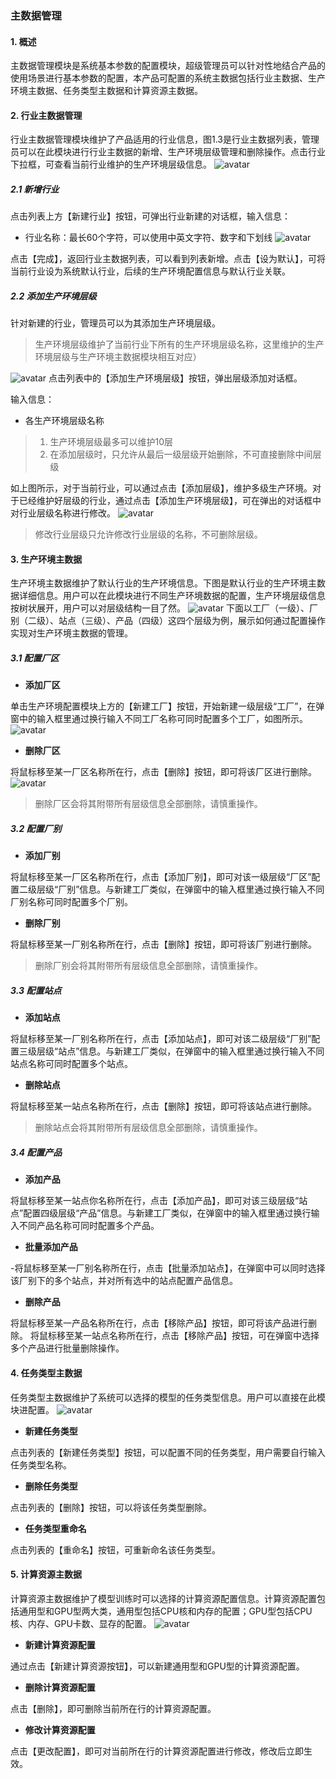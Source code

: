 ### 主数据管理
#### 1. 概述
主数据管理模块是系统基本参数的配置模块，超级管理员可以针对性地结合产品的使用场景进行基本参数的配置，本产品可配置的系统主数据包括行业主数据、生产环境主数据、任务类型主数据和计算资源主数据。
#### 2. 行业主数据管理
行业主数据管理模块维护了产品适用的行业信息，图1.3是行业主数据列表，管理员可以在此模块进行行业主数据的新增、生产环境层级管理和删除操作。点击行业下拉框，可查看当前行业维护的生产环境层级信息。
![avatar](/pics/行业主数据.png)
##### 2.1 新增行业
点击列表上方【新建行业】按钮，可弹出行业新建的对话框，输入信息：

- 行业名称：最长60个字符，可以使用中英文字符、数字和下划线
![avatar](/pics/新建行业.png)

点击【完成】，返回行业主数据列表，可以看到列表新增。点击【设为默认】，可将当前行业设为系统默认行业，后续的生产环境配置信息与默认行业关联。
##### 2.2 添加生产环境层级
针对新建的行业，管理员可以为其添加生产环境层级。
> 生产环境层级维护了当前行业下所有的生产环境层级名称，这里维护的生产环境层级与生产环境主数据模块相互对应）

![avatar](/pics/添加生产环境层级.png)
点击列表中的【添加生产环境层级】按钮，弹出层级添加对话框。

输入信息：

- 各生产环境层级名称
> 1. 生产环境层级最多可以维护10层
> 2. 在添加层级时，只允许从最后一级层级开始删除，不可直接删除中间层级

如上图所示，对于当前行业，可以通过点击【添加层级】，维护多级生产环境。对于已经维护好层级的行业，通过点击【添加生产环境层级】，可在弹出的对话框中对行业层级名称进行修改。
![avatar](/pics/修改层级名称.png)
> 修改行业层级只允许修改行业层级的名称，不可删除层级。

#### 3. 生产环境主数据
生产环境主数据维护了默认行业的生产环境信息。下图是默认行业的生产环境主数据详细信息。用户可以在此模块进行不同生产环境数据的配置，生产环境层级信息按树状展开，用户可以对层级结构一目了然。
![avatar](/pics/生产环境主数据.png)
下面以工厂（一级）、厂别（二级）、站点（三级）、产品（四级）这四个层级为例，展示如何通过配置操作实现对生产环境主数据的管理。
##### 3.1 配置厂区
- **添加厂区**

单击生产环境配置模块上方的【新建工厂】按钮，开始新建一级层级“工厂”，在弹窗中的输入框里通过换行输入不同工厂名称可同时配置多个工厂，如图所示。
![avatar](/pics/添加工厂.png)

- **删除厂区**

将鼠标移至某一厂区名称所在行，点击【删除】按钮，即可将该厂区进行删除。
![avatar](/pics/删除厂区.png)
> 删除厂区会将其附带所有层级信息全部删除，请慎重操作。

##### 3.2 配置厂别
- **添加厂别**

将鼠标移至某一厂区名称所在行，点击【添加厂别】，即可对该一级层级“厂区”配置二级层级“厂别”信息。与新建工厂类似，在弹窗中的输入框里通过换行输入不同厂别名称可同时配置多个厂别。

- **删除厂别**

将鼠标移至某一厂别名称所在行，点击【删除】按钮，即可将该厂别进行删除。
> 删除厂别会将其附带所有层级信息全部删除，请慎重操作。

##### 3.3 配置站点
- **添加站点**

将鼠标移至某一厂别名称所在行，点击【添加站点】，即可对该二级层级“厂别”配置三级层级“站点”信息。与新建工厂类似，在弹窗中的输入框里通过换行输入不同站点名称可同时配置多个站点。

- **‌删除站点**

将鼠标移至某一站点名称所在行，点击【删除】按钮，即可将该站点进行删除。
> 删除站点会将其附带所有层级信息全部删除，请慎重操作。

##### 3.4 配置产品
- **添加产品**

将鼠标移至某一站点你名称所在行，点击【添加产品】，即可对该三级层级“站点”配置四级层级“产品”信息。与新建工厂类似，在弹窗中的输入框里通过换行输入不同产品名称可同时配置多个产品。

- **批量添加产品**

-将鼠标移至某一厂别名称所在行，点击【批量添加站点】，在弹窗中可以同时选择该厂别下的多个站点，并对所有选中的站点配置产品信息。

- **‌删除产品**

将鼠标移至某一产品名称所在行，点击【移除产品】按钮，即可将该产品进行删除。
将鼠标移至某一站点名称所在行，点击【移除产品】按钮，可在弹窗中选择多个产品进行批量删除操作。
#### 4. 任务类型主数据
任务类型主数据维护了系统可以选择的模型的任务类型信息。用户可以直接在此模块进配置。
![avatar](/pics/任务类型.png)

- **‌新建任务类型**

点击列表的【新建任务类型】按钮，可以配置不同的任务类型，用户需要自行输入任务类型名称。

- **‌删除任务类型**

点击列表的【删除】按钮，可以将该任务类型删除。

- **‌任务类型重命名**

点击列表的【重命名】按钮，可重新命名该任务类型。
#### 5. 计算资源主数据
计算资源主数据维护了模型训练时可以选择的计算资源配置信息。计算资源配置包括通用型和GPU型两大类，通用型包括CPU核和内存的配置；GPU型包括CPU核、内存、GPU卡数、显存的配置。
![avatar](/pics/计算资源主数据.png)

- **‌新建计算资源配置**

通过点击【新建计算资源按钮】，可以新建通用型和GPU型的计算资源配置。

- **‌删除计算资源配置**

点击【删除】，即可删除当前所在行的计算资源配置。

- **‌修改计算资源配置**

点击【更改配置】，即可对当前所在行的计算资源配置进行修改，修改后立即生效。
